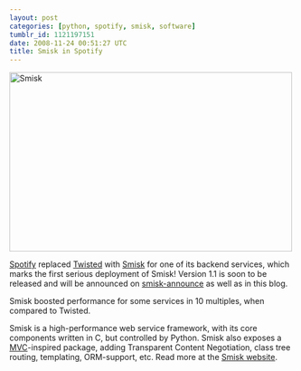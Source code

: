 ```yaml
---
layout: post
categories: [python, spotify, smisk, software]
tumblr_id: 1121197151  
date: 2008-11-24 00:51:27 UTC
title: Smisk in Spotify
---
```


<a href="http://python-smisk.org/"><img src="/attachments/2008/11/smisk.png" alt="Smisk" width="500" height="317" class="alignnone size-full wp-image-915" /></a>

<a href="http://www.spotify.com/">Spotify</a> replaced <a href="http://twistedmatrix.com/">Twisted</a> with <a href="http://python-smisk.org/">Smisk</a> for one of its backend services, which marks the first serious deployment of Smisk! Version 1.1 is soon to be released and will be announced on <a href="http://groups.google.com/group/smisk-announce">smisk-announce</a> as well as in this blog. 

Smisk boosted performance for some services in 10 multiples, when compared to Twisted.

Smisk is a high-performance web service framework, with its core components written in C, but controlled by Python. Smisk also exposes a <a href="http://wikipedia.org/wiki/Model-view-controller">MVC</a>-inspired package, adding Transparent Content Negotiation, class tree routing, templating, ORM-support, etc. Read more at the <a href="http://python-smisk.org/">Smisk website</a>.


